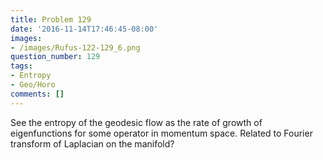 ```yaml
---
title: Problem 129
date: '2016-11-14T17:46:45-08:00'
images:
- /images/Rufus-122-129_6.png
question_number: 129
tags:
- Entropy
- Geo/Horo
comments: []
---
```

See the entropy of the geodesic flow as the rate of growth of eigenfunctions
for some operator in momentum space. Related to Fourier transform of Laplacian
on the manifold?

